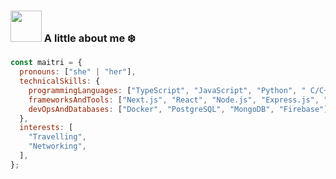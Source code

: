 ### <img src="[https://media.giphy.com/media/VgCDAzcKvsR6OM0uWg/giphy.gif](https://media2.giphy.com/media/v1.Y2lkPTc5MGI3NjExZGozMnp3OGZzcjIyMDdtbjlkYXgzcG1ydWg4dXN0dWpseHpqNGYydSZlcD12MV9pbnRlcm5hbF9naWZfYnlfaWQmY3Q9Zw/78XCFBGOlS6keY1Bil/giphy.gif)" width="50"> A little about me ❄️
```javascript
const maitri = {
  pronouns: ["she" | "her"],
  technicalSkills: {
    programmingLanguages: ["TypeScript", "JavaScript", "Python", " C/C++", "Java"],
    frameworksAndTools: ["Next.js", "React", "Node.js", "Express.js", "Figma", "Postman"],
    devOpsAndDatabases: ["Docker", "PostgreSQL", "MongoDB", "Firebase"],
  },
  interests: [
    "Travelling", 
    "Networking",
  ],
};
```
